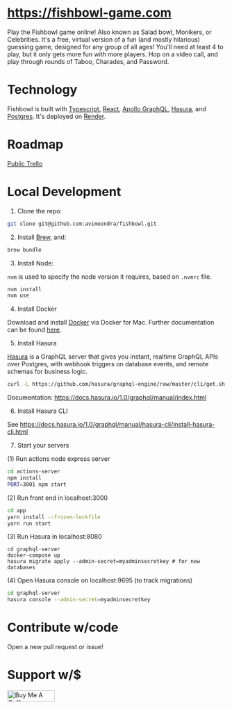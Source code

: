 # https://fishbowl-game.com

Play the Fishbowl game online! Also known as Salad bowl, Monikers, or Celebrities. It's a free, virtual version of a fun (and mostly hilarious) guessing game, designed for any group of all ages! You'll need at least 4 to play, but it only gets more fun with more players. Hop on a video call, and play through rounds of Taboo, Charades, and Password.

# Technology

Fishbowl is built with [Typescript](https://www.typescriptlang.org/), [React](), [Apollo GraphQL](https://www.apollographql.com/), [Hasura](https://hasura.io/), and [Postgres](https://www.postgresql.org/). It's deployed on [Render](https://render.com/).

# Roadmap

[Public Trello](https://trello.com/b/xxUmKj7q/fishbowl-game)

# Local Development

1. Clone the repo:

```bash
git clone git@github.com:avimoondra/fishbowl.git
```

2. Install [Brew](https://brew.sh/), and:

```bash
brew bundle
```

3. Install Node:

`nvm` is used to specify the node version it requires, based on `.nvmrc` file.

```bash
nvm install
nvm use
```

4. Install Docker

Download and install [Docker](https://docs.docker.com/docker-for-mac/install/) via Docker for Mac. Further documentation can be found [here](https://docs.docker.com/engine/docker-overview/).

5. Install Hasura

[Hasura](https://hasura.io/) is a GraphQL server that gives you instant, realtime GraphQL APIs over Postgres, with webhook triggers on database events, and remote schemas for business logic.

```bash
curl -L https://github.com/hasura/graphql-engine/raw/master/cli/get.sh | bash
```

Documentation: https://docs.hasura.io/1.0/graphql/manual/index.html

6. Install Hasura CLI

See https://docs.hasura.io/1.0/graphql/manual/hasura-cli/install-hasura-cli.html

7. Start your servers

(1) Run actions node express server

```bash
cd actions-server
npm install
PORT=3001 npm start
```

(2) Run front end in localhost:3000

```bash
cd app
yarn install --frozen-lockfile
yarn run start
```

(3) Run Hasura in localhost:8080

```
cd graphql-server
docker-compose up
hasura migrate apply --admin-secret=myadminsecretkey # for new databases
```

(4) Open Hasura console on localhost:9695 (to track migrations)

```bash
cd graphql-server
hasura console --admin-secret=myadminsecretkey
```

# Contribute w/code

Open a new pull request or issue!

# Support w/$

<a href="https://www.buymeacoffee.com/fishbowlgame" target="_blank"><img src="https://cdn.buymeacoffee.com/buttons/default-orange.png" alt="Buy Me A Coffee" style="height: 25.5px !important;width: 108.5px !important;" ></a>
